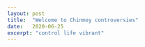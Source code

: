 ```yaml
---
layout: post
title:  "Welcome to Chinmoy controversies"
date:   2020-06-25
excerpt: "control life vibrant"
---
```

